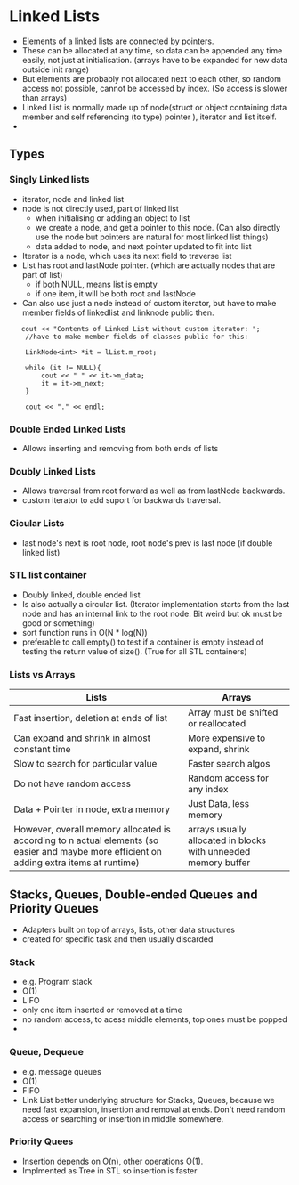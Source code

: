 # Linked Lists
- Elements of a linked lists are connected by pointers.
- These can be allocated at any time, so data can be appended any time easily,
not just at initialisation. (arrays have to be expanded for new data outside init range)
- But elements are probably not allocated next to each other, so random access not possible, cannot be accessed by index. (So access is slower than arrays)
- Linked List is normally made up of node(struct or object containing data member and self referencing (to type) pointer ), iterator and list itself.
- 

## Types

### Singly Linked lists
- iterator, node and linked list
- node is not directly used, part of linked list
    - when initialising or adding an object to list
    - we create a node, and get a pointer to this node. (Can also directly use the node but pointers are natural for most linked list things)
    - data added to node, and next pointer updated to fit into list
- Iterator is a node, which uses its next field to traverse list
- List has root and lastNode pointer. (which are actually nodes that are part of list)
    - if both NULL, means list is empty
    - if one item, it will be both root and lastNode
- Can also use just a node instead of custom iterator, but have to make member fields of linkedlist and linknode public then.

```
   cout << "Contents of Linked List without custom iterator: ";
    //have to make member fields of classes public for this:
    
    LinkNode<int> *it = lList.m_root;

    while (it != NULL){
        cout << " " << it->m_data;
        it = it->m_next;
    }

    cout << "." << endl;

```

### Double Ended Linked Lists
- Allows inserting and removing from both ends of lists

### Doubly Linked Lists
- Allows traversal from root forward as well as from lastNode backwards.
- custom iterator to add suport for backwards traversal.

### Cicular Lists
- last node's next is root node, root node's prev is last node (if double linked list)

### STL list container <list>
- Doubly linked, double ended list
- Is also actually a circular list. (Iterator implementation starts from the last node and has an internal link to the root node. Bit weird but ok must be good or something)
- sort function runs in O(N * log(N))
- preferable to call empty() to test if a container is empty instead of testing
the return value of size(). (True for all STL containers)

### Lists vs Arrays
| Lists | Arrays |
|-------|--------|
| Fast insertion, deletion at ends of list | Array must be shifted or reallocated |
| Can expand and shrink in almost constant time | More expensive to expand, shrink |
| Slow to search for particular value | Faster search algos |
| Do not have random access | Random access for any index |
| Data + Pointer in node, extra memory | Just Data, less memory |
| However, overall memory allocated is according to n actual elements (so easier and maybe more efficient on adding extra items at runtime) | arrays usually allocated in blocks with unneeded memory buffer |

## Stacks, Queues, Double-ended Queues and Priority Queues

- Adapters built on top of arrays, lists, other data structures
- created for specific task and then usually discarded

### Stack

- e.g. Program stack
- O(1)
- LIFO
- only one item inserted or removed at a time
- no random access, to acess middle elements, top ones must be popped
- 

### Queue, Dequeue

- e.g. message queues
- O(1)
- FIFO
- Link List better underlying structure for Stacks, Queues, because
    we need fast expansion, insertion and removal at ends. Don't need
    random access or searching or insertion in middle somewhere.

### Priority Quees

- Insertion depends on O(n), other operations O(1).
- Implmented as Tree in STL so insertion is faster
